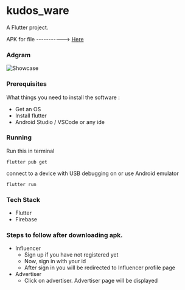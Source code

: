 # kudos_ware

A Flutter project.

APK for file ----------->  [Here](https://drive.google.com/file/d/14iQPJLm8kLU1xmjJKIWRv4NzNx1WACEU/view?usp=sharing)

### Adgram 



![Showcase](https://imgur.com/pxy41qy.png)


### Prerequisites

What things you need to install the software :
* Get an OS
* Install flutter
* Android Studio / VSCode or any ide


### Running

Run this in terminal
```
flutter pub get
```
connect to a device with USB debugging on or use Android emulator
```
flutter run
```

### Tech Stack

* Flutter
* Firebase

### Steps to follow after downloading apk.
* Influencer
     * Sign up if you have not registered yet
     * Now, sign in with your id
     * After sign in you will be redirected to Influencer profile page
* Advertiser
     * Click on advertiser. Advertiser page will be displayed
